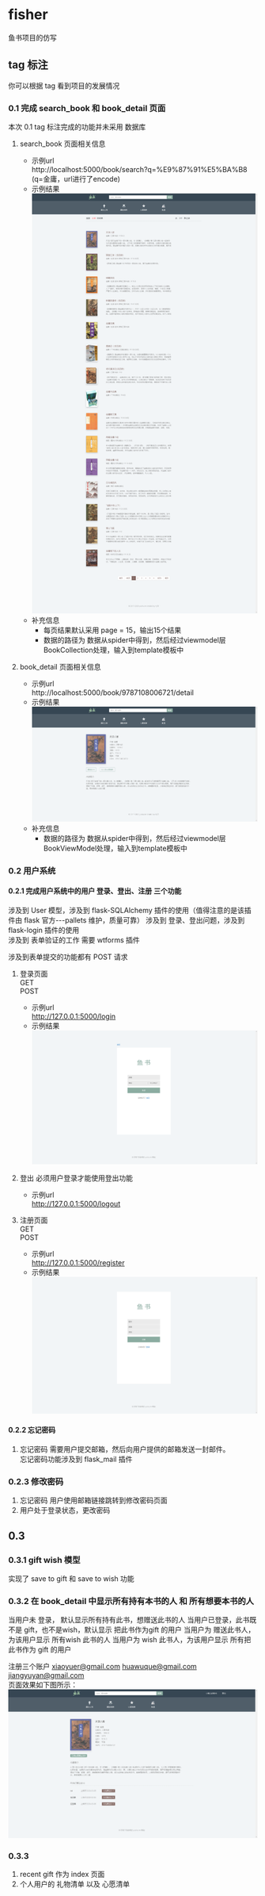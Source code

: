 # fisher
鱼书项目的仿写

## tag 标注
你可以根据 tag 看到项目的发展情况
### 0.1 完成 search_book 和 book_detail 页面  
本次 0.1 tag 标注完成的功能并未采用 数据库
1. search_book 页面相关信息  
   - 示例url  
   http://localhost:5000/book/search?q=%E9%87%91%E5%BA%B8   (q=金庸，url进行了encode)
   - 示例结果  
   ![book_search_结果](./README_static_files/book_search.png)
   - 补充信息  
     - 每页结果默认采用 page = 15，输出15个结果
     - 数据的路径为 数据从spider中得到，然后经过viewmodel层BookCollection处理，输入到template模板中 

2. book_detail 页面相关信息  
   - 示例url  
   http://localhost:5000/book/9787108006721/detail  
   - 示例结果  
   ![book_detail_结果](./README_static_files/book_detail.png)
   - 补充信息
     - 数据的路径为 数据从spider中得到，然后经过viewmodel层BookViewModel处理，输入到template模板中 


### 0.2 用户系统
#### 0.2.1 完成用户系统中的用户 登录、登出、注册 三个功能
涉及到 User 模型，涉及到 flask-SQLAlchemy 插件的使用（值得注意的是该插件由 flask 官方---pallets 维护，质量可靠）
涉及到 登录、登出问题，涉及到 flask-login 插件的使用  
涉及到 表单验证的工作 需要 wtforms 插件

涉及到表单提交的功能都有 POST 请求
1. 登录页面  
   GET  
   POST
   - 示例url  
   http://127.0.0.1:5000/login
   - 示例结果
   ![auth_loginl_结果](./README_static_files/auth_login.png)
   
2. 登出
   必须用户登录才能使用登出功能
   - 示例url  
   http://127.0.0.1:5000/logout
3. 注册页面  
   GET  
   POST
   - 示例url  
   http://127.0.0.1:5000/register
   - 示例结果
   ![auth_register_结果](./README_static_files/auth_register.png)

#### 0.2.2 忘记密码
1. 忘记密码
   需要用户提交邮箱，然后向用户提供的邮箱发送一封邮件。  
   忘记密码功能涉及到 flask_mail 插件

### 0.2.3 修改密码
1. 忘记密码 用户使用邮箱链接跳转到修改密码页面
2. 用户处于登录状态，更改密码


## 0.3
### 0.3.1 gift wish 模型
实现了 save to gift 和 save to wish 功能

### 0.3.2 在 book_detail 中显示所有持有本书的人 和 所有想要本书的人
  
当用户未 登录， 默认显示所有持有此书，想赠送此书的人
当用户已登录，此书既不是 gift，也不是wish，默认显示 把此书作为gift 的用户
当用户为 赠送此书人，为该用户显示 所有wish 此书的人
当用户为 wish 此书人，为该用户显示 所有把此书作为 gift 的用户

注册三个账户 xiaoyuer@gmail.com huawuque@gmail.com jiangyuyan@gmail.com  
页面效果如下图所示：
![auth_register_结果](./README_static_files/book_detail_with_wishes.png)

### 0.3.3 
1. recent gift 作为 index 页面
2. 个人用户的  礼物清单  以及    心愿清单
